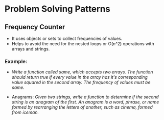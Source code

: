 # Problem Solving Patterns

## Frequency Counter

- It uses objects or sets to collect frequencies of values.
- Helps to avoid the need for the nested loops or O(n^2) operations with arrays and strings.

### Example:

- _Write a function called same, which accepts two arrays. The function should return true if every value in the array has it's corresponding value squared in the second array. The frequency of values must be same._

- Anagrams: _Given two strings, write a function to determine if the second string is an anagram of the first. An anagram is a word, phrase, or name formed by rearranging the letters of another, such as cinema, formed from iceman._
